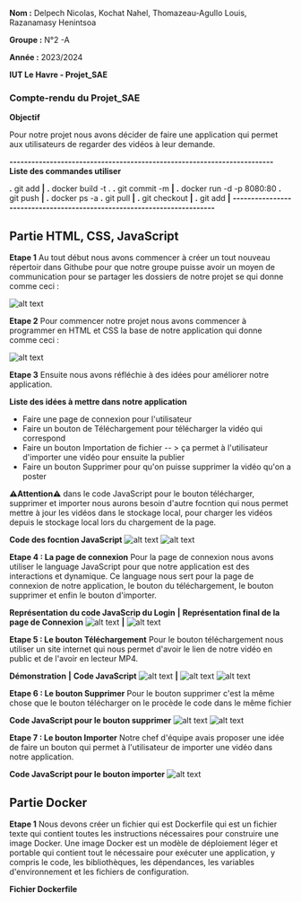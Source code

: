 **Nom :** Delpech Nicolas, Kochat Nahel, Thomazeau-Agullo Louis, Razanamasy Henintsoa

**Groupe :** N°2 -A

**Année :** 2023/2024

**IUT Le Havre - Projet_SAE**

### Compte-rendu du Projet_SAE

**Objectif**

Pour notre projet nous avons décider de faire une application qui permet aux utilisateurs de regarder des vidéos à leur demande.

**------------------------------------------------------------------------**
**Liste des commandes utiliser**

**.** git add				**|**	**.** docker build -t <nom image> .
**.** git commit -m			**|**	**.** docker run -d -p 8080:80
**.** git push				**|**	**.** docker ps -a
**.** git pull				**|**
**.** git checkout			**|**
**.** git add				**|**
**------------------------------------------------------------------------**

## Partie HTML, CSS, JavaScript

**Etape 1**
Au tout début nous avons commencer à créer un tout nouveau répertoir dans Githube pour que notre groupe puisse avoir
un moyen de communication pour se partager les dossiers de notre projet se qui donne comme ceci :

![alt text](image.png)


**Etape 2**
Pour commencer notre projet nous avons commencer à programmer en HTML et CSS la base de notre application
qui donne comme ceci :

![alt text](image-1.png)

**Etape 3**
Ensuite nous avons réfléchie à des idées pour améliorer notre application.

**Liste des idées à mettre dans notre application**

* Faire une page de connexion pour l'utilisateur
* Faire un bouton de Téléchargement pour télécharger la vidéo qui correspond
* Faire un bouton Importation de fichier -- > ça permet à l'utilisateur d'importer une vidéo pour ensuite la publier
* Faire un bouton Supprimer pour qu'on puisse supprimer la vidéo qu'on a poster

**⚠️Attention⚠️** dans le code JavaScript pour le bouton télécharger, supprimer et importer nous aurons besoin d'autre focntion qui
nous permet mettre à jour les vidéos dans le stockage local, pour charger les vidéos depuis le stockage local lors du chargement de la page.

**Code des focntion JavaScript**
![alt text](image-10.png) ![alt text](image-11.png)

**Etape 4 : La page de connexion**
Pour la page de connexion nous avons utiliser le language JavaScript pour que notre application est des interactions et dynamique.
Ce language nous sert pour la page de connexion de notre application, le bouton du téléchargement, le bouton supprimer et enfin le
bouton d'importer.

**Représentation du code JavaScrip du Login**			**|**		**Représentation final de la page de Connexion**
![alt text](image-2.png)								**|**		![alt text](image-3.png)


**Etape 5 : Le bouton Téléchargement**
Pour le bouton téléchargement nous utiliser un site internet qui nous permet d'avoir le lien de notre vidéo en public et de l'avoir
en lecteur MP4.

**Démonstration**				**|**		**Code JavaScript**
![alt text](image-4.png)		**|**		![alt text](image-5.png) ![alt text](image-6.png)


**Etape 6 : Le bouton Supprimer**
Pour le bouton supprimer c'est la même chose que le bouton télécharger on le procède le code dans le même fichier

**Code JavaScript pour le bouton supprimer**
![alt text](image-7.png)
![alt text](image-8.png)

**Etape 7 : Le bouton Importer**
Notre chef d'équipe avais proposer une idée de faire un bouton qui permet à l'utilisateur de importer une vidéo dans notre
application.

**Code JavaScript pour le bouton importer**
![alt text](image-9.png)

## Partie Docker

**Etape 1**
Nous devons créer un fichier qui est Dockerfile qui est un fichier texte qui contient toutes les instructions nécessaires pour construire une image Docker. Une image Docker est un modèle de déploiement léger et portable qui contient tout le nécessaire pour exécuter une application, y compris le code, les bibliothèques, les dépendances, les variables d'environnement et les fichiers de configuration.

**Fichier Dockerfile**
